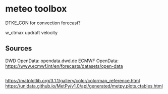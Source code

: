 # meteo toolbox

DTKE_CON for convection forecast?

w_ctmax updraft velocity

## Sources

DWD OpenData: opendata.dwd.de
ECMWF OpenData: https://www.ecmwf.int/en/forecasts/datasets/open-data

## 

https://matplotlib.org/3.1.1/gallery/color/colormap_reference.html
https://unidata.github.io/MetPy/v1.0/api/generated/metpy.plots.ctables.html
